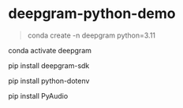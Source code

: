 # deepgram-python-demo

>conda create -n deepgram python=3.11

conda activate deepgram

pip install deepgram-sdk

pip install python-dotenv

pip install PyAudio